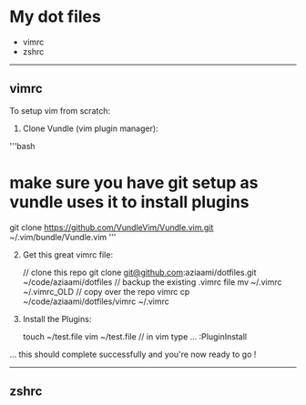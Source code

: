 # My dot files

* vimrc
* zshrc

-------

## vimrc 

To setup vim from scratch:

1. Clone Vundle (vim plugin manager):

'''bash
# make sure you have git setup as vundle uses it to install plugins
git clone https://github.com/VundleVim/Vundle.vim.git ~/.vim/bundle/Vundle.vim
'''

2. Get this great vimrc file: 
      
    // clone this repo
    git clone git@github.com:aziaami/dotfiles.git ~/code/aziaami/dotfiles
    // backup the existing .vimrc file 
    mv ~/.vimrc ~/.vimrc_OLD
    // copy over the repo vimrc
    cp ~/code/aziaami/dotfiles/vimrc ~/.vimrc

3. Install the Plugins:

    touch ~/test.file
    vim ~/test.file
    // in vim type ... 
    :PluginInstall

... this should complete successfully and you're now ready to go !

--------

## zshrc


